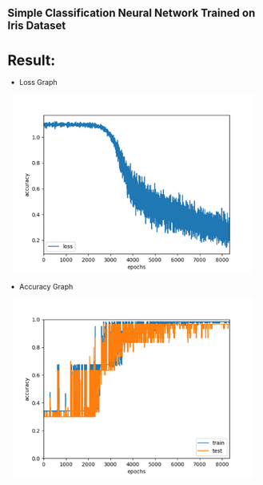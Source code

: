 ## Simple Classification Neural Network Trained on Iris Dataset


# Result:
 - Loss Graph

<p align="center">
   <img src="logs/loss.png", width="480">
</p>

 - Accuracy Graph

<p align="center">
   <img src="logs/acc.png", width="480">
</p>
